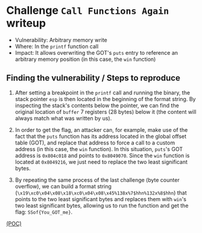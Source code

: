 # Challenge `Call Functions Again` writeup

- Vulnerability: Arbitrary memory write
- Where: In the `printf` function call
- Impact: It allows overwriting the GOT's `puts` entry to reference an arbitrary memory position (in this case, the `win` function)

## Finding the vulnerability / Steps to reproduce

1. After setting a breakpoint in the `printf` call and running the binary, the stack pointer `esp` is then located in the beginning of the format string. By inspecting the stack's contents below the pointer, we can find the original location of `buffer` 7 registers (28 bytes) below it (the content will always match what was written by us).

2. In order to get the flag, an attacker can, for example, make use of the fact that the `puts` function has its address located in the global offset table (GOT), and replace that address to force a call to a custom address (in this case, the `win` function). In this situation, `puts`'s GOT address is `0x804c018` and points to `0x8049070`. Since the `win` function is located at `0x8049216`, we just need to replace the two least significant bytes.

3. By repeating the same process of the last challenge (byte counter overflow), we can build a format string (`\x19\xc0\x04\x08\x18\xc0\x04\x08\x45%138x%7$hhn%132x%8$hhn`) that points to the two least significant bytes and replaces them with `win`'s two least significant bytes, allowing us to run the function and get the flag: `SSof{You_GOT_me}`.

[(POC)](`call_functions.py`)